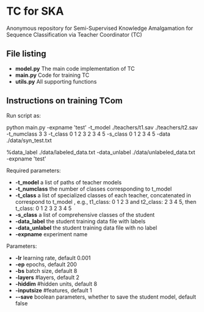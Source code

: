 # TC for SKA
Anonymous repository for Semi-Supervised Knowledge Amalgamation for Sequence Classification via Teacher Coordinator (TC) 

## File listing

+ __model.py__ The main code implementation of TC
+ __main.py__ Code for training TC
+ __utils.py__ All supporting functions

## Instructions on training TCom

Run script as:

  python main.py -expname 'test' -t_model ./teachers/t1.sav ./teachers/t2.sav -t_numclass 3 3 -t_class 0 1 2 3 2 3 4 5 -s_class 0 1 2 3 4 5 -data ./data/syn_test.txt 
  
%data_label ./data/labeled_data.txt -data_unlabel ./data/unlabeled_data.txt -expname 'test'
  
Required parameters:

+ __-t_model__ a list of paths of teacher models 
+ __-t_numclass__ the number of classes corresponding to t_model
+ __-t_class__ a list of specialized classes of each teacher, concatenated in correspond to t_model , e.g., t1_class: 0 1 2 3 and t2_class: 2 3 4 5, then t_class: 0 1 2 3 2 3 4 5
+ __-s_class__ a list of comprehensive classes of the student
+ __-data_label__ the student training data file with labels
+ __-data_unlabel__ the student training data file with no label
+ __-expname__ experiment name

Parameters:
+ __-lr__ learning rate, default 0.001
+ __-ep__ epochs, default 200
+ __-bs__ batch size, default 8
+ __-layers__ #layers, default 2
+ __-hiddim__ #hidden units, default 8
+ __-inputsize__ #features, default 1
+ __--save__ boolean parameters, whether to save the student model, default false

